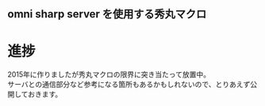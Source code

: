 omni sharp server を使用する秀丸マクロ
----

# 進捗
2015年に作りましたが秀丸マクロの限界に突き当たって放置中。<br>
サーバとの通信部分など参考になる箇所もあるかもしれないので、とりあえず公開しておきます。
